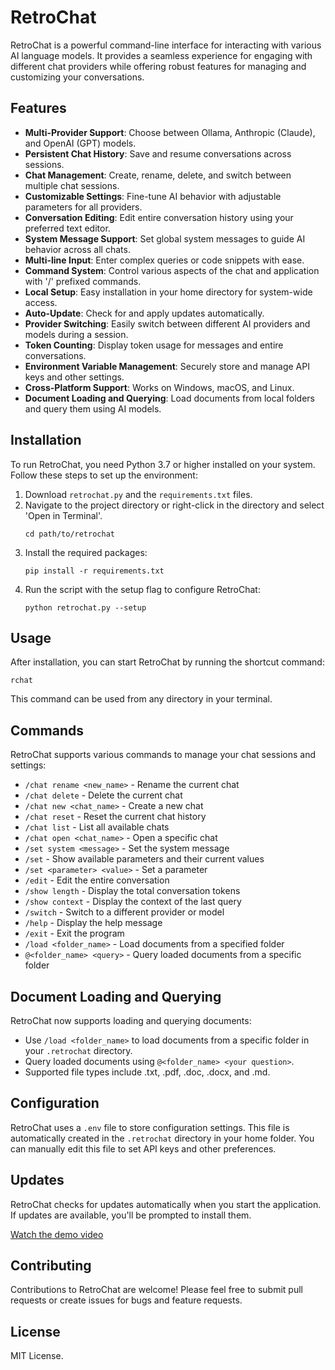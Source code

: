 # RetroChat

RetroChat is a powerful command-line interface for interacting with various AI language models. It provides a seamless experience for engaging with different chat providers while offering robust features for managing and customizing your conversations.

## Features

- **Multi-Provider Support**: Choose between Ollama, Anthropic (Claude), and OpenAI (GPT) models.
- **Persistent Chat History**: Save and resume conversations across sessions.
- **Chat Management**: Create, rename, delete, and switch between multiple chat sessions.
- **Customizable Settings**: Fine-tune AI behavior with adjustable parameters for all providers.
- **Conversation Editing**: Edit entire conversation history using your preferred text editor.
- **System Message Support**: Set global system messages to guide AI behavior across all chats.
- **Multi-line Input**: Enter complex queries or code snippets with ease.
- **Command System**: Control various aspects of the chat and application with '/' prefixed commands.
- **Local Setup**: Easy installation in your home directory for system-wide access.
- **Auto-Update**: Check for and apply updates automatically.
- **Provider Switching**: Easily switch between different AI providers and models during a session.
- **Token Counting**: Display token usage for messages and entire conversations.
- **Environment Variable Management**: Securely store and manage API keys and other settings.
- **Cross-Platform Support**: Works on Windows, macOS, and Linux.
- **Document Loading and Querying**: Load documents from local folders and query them using AI models.

## Installation

To run RetroChat, you need Python 3.7 or higher installed on your system. Follow these steps to set up the environment:

1. Download `retrochat.py` and the `requirements.txt` files.
2. Navigate to the project directory or right-click in the directory and select 'Open in Terminal'.
   ```
   cd path/to/retrochat
   ```
3. Install the required packages:
   ```
   pip install -r requirements.txt
   ```
4. Run the script with the setup flag to configure RetroChat:
   ```
   python retrochat.py --setup
   ```

## Usage

After installation, you can start RetroChat by running the shortcut command:

```
rchat
```

This command can be used from any directory in your terminal.

## Commands

RetroChat supports various commands to manage your chat sessions and settings:

- `/chat rename <new_name>` - Rename the current chat
- `/chat delete` - Delete the current chat
- `/chat new <chat_name>` - Create a new chat
- `/chat reset` - Reset the current chat history
- `/chat list` - List all available chats
- `/chat open <chat_name>` - Open a specific chat
- `/set system <message>` - Set the system message
- `/set` - Show available parameters and their current values
- `/set <parameter> <value>` - Set a parameter
- `/edit` - Edit the entire conversation
- `/show length` - Display the total conversation tokens
- `/show context` - Display the context of the last query
- `/switch` - Switch to a different provider or model
- `/help` - Display the help message
- `/exit` - Exit the program
- `/load <folder_name>` - Load documents from a specified folder
- `@<folder_name> <query>` - Query loaded documents from a specific folder

## Document Loading and Querying

RetroChat now supports loading and querying documents:

- Use `/load <folder_name>` to load documents from a specific folder in your `.retrochat` directory.
- Query loaded documents using `@<folder_name> <your question>`.
- Supported file types include .txt, .pdf, .doc, .docx, and .md.

## Configuration

RetroChat uses a `.env` file to store configuration settings. This file is automatically created in the `.retrochat` directory in your home folder. You can manually edit this file to set API keys and other preferences.

## Updates

RetroChat checks for updates automatically when you start the application. If updates are available, you'll be prompted to install them.

[Watch the demo video](https://vimeo.com/981646011)

## Contributing

Contributions to RetroChat are welcome! Please feel free to submit pull requests or create issues for bugs and feature requests.

## License

MIT License.
